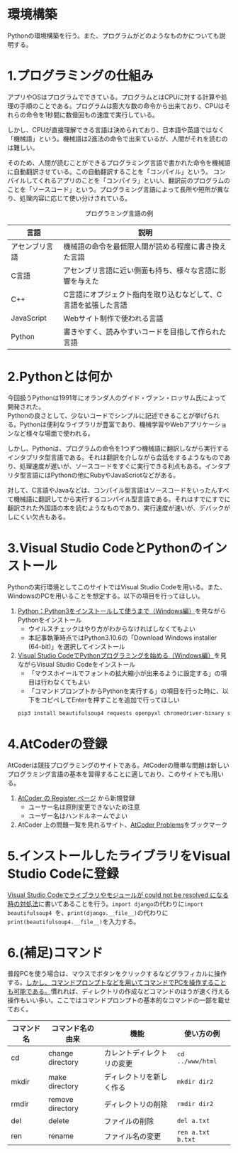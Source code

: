 # 環境構築
Pythonの環境構築を行う。また、プログラムがどのようなものかについても説明する。

# 1.プログラミングの仕組み
アプリやOSはプログラムでできている。プログラムとはCPUに対する計算や処理の手順のことである。プログラムは膨大な数の命令から出来ており、CPUはそれらの命令を1秒間に数億回もの速度で実行している。


しかし、CPUが直接理解できる言語は決められており、日本語や英語ではなく「機械語」という。機械語は2進法の命令で出来ているが、人間がそれを読むのは難しい。


そのため、人間が読むことができるプログラミング言語で書かれた命令を機械語に自動翻訳させている。この自動翻訳することを「コンパイル」という。 コンパイルしてくれるアプリのことを「コンパイラ」といい、翻訳前のプログラムのことを「ソースコード」という。プログラミング言語によって長所や短所が異なり、処理内容に応じて使い分けされている。

<div style="text-align: center;">
プログラミング言語の例
</div>

| 言語           | 説明                                                           | 
| -------------- | -------------------------------------------------------------- | 
| アセンブリ言語 | 機械語の命令を最低限人間が読める程度に書き換えた言語           | 
| C言語          | アセンブリ言語に近い側面も持ち、様々な言語に影響を与えた       | 
| C++            | C言語にオブジェクト指向を取り込むなどして、C言語を拡張した言語 | 
| JavaScript     | Webサイト制作で使われる言語                                    | 
| Python         | 書きやすく、読みやすいコードを目指して作られた言語             | 

# 2.Pythonとは何か
今回扱うPythonは1991年にオランダ人のグイド・ヴァン・ロッサム氏によって開発された。  
Pythonの良さとして、少ないコードでシンプルに記述できることが挙げられる。Pythonは便利なライブラリが豊富であり、機械学習やWebアプリケーションなど様々な場面で使われる。


しかし、Pythonは、プログラムの命令を1つずつ機械語に翻訳しながら実行するインタプリタ型言語である。それは翻訳を介しながら会話をするようなものであり、処理速度が遅いが、ソースコードをすぐに実行できる利点もある。インタプリタ型言語にはPythonの他にRubyやJavaScriotなどがある。


対して、C言語やJavaなどは、コンパイル型言語はソースコードをいったんすべて機械語に翻訳してから実行するコンパイル型言語である。それはすでにすでに翻訳された外国語の本を読むようなものであり、実行速度が速いが、デバックがしにくい欠点もある。
# 3.Visual Studio CodeとPythonのインストール
Pythonの実行環境としてこのサイトではVisual Studio Codeを用いる。また、WindowsのPCを用いることを想定する。以下の項目を行ってほしい。
1. [Python：Python3をインストールして使うまで（Windows編）](https://dianxnao.com/python3%e3%82%92%e3%82%a4%e3%83%b3%e3%82%b9%e3%83%88%e3%83%bc%e3%83%ab%e3%81%97%e3%81%a6%e4%bd%bf%e3%81%86%e3%81%be%e3%81%a7%ef%bc%88windows%e7%b7%a8%ef%bc%89/)を見ながらPythonをインストール
    - ウイルスチェックはやり方がわからなければしなくてもよい
    - 本記事執筆時点ではPython3.10.6の「Download Windows installer (64-bit)」を選択してインストール
2. [Visual Studio CodeでPythonプログラミングを始める（Windows編）](https://dianxnao.com/visual-studio-code%E3%81%A7python%E3%83%97%E3%83%AD%E3%82%B0%E3%83%A9%E3%83%9F%E3%83%B3%E3%82%B0%E3%82%92%E5%A7%8B%E3%82%81%E3%82%8B%EF%BC%88windows%E7%B7%A8%EF%BC%89/)を見ながらVisual Studio Codeをインストール
    - 「マウスホイールでフォントの拡大縮小が出来るように設定する」の項目は行わなくてもよい
    - 「コマンドプロンプトからPythonを実行する」の項目を行った時に、以下をコピペしてEnterを押すことを追加で行ってほしい  
     ```sh
     pip3 install beautifulsoup4 requests openpyxl chromedriver-binary selenium
     ```
# 4.AtCoderの登録
AtCoderは競技プログラミングのサイトである。AtCoderの簡単な問題は新しいプログラミング言語の基本を習得することに適しており、このサイトでも用いる。
1. [AtCoder の Register ページ](https://atcoder.jp/register) から新規登録
    - ユーサー名は原則変更できないため注意
    - ユーザー名はハンドルネームでよい
2. AtCoder 上の問題一覧を見れるサイト、[AtCoder Problems](https://kenkoooo.com/atcoder/#/table/)をブックマーク

# 5.インストールしたライブラリをVisual Studio Codeに登録
[Visual Studio Codeでライブラリやモジュールが could not be resolved になる時の対処法](https://startlab.jp/learning-python/vscode-settings/)に書いてあることを行う。` import django `の代わりに`import beautifulsoup4 `を、`print(django.__file__)`の代わりに`print(beautifulsoup4.__file__)`を入力する。

# 6.(補足)コマンド
普段PCを使う場合は、マウスでボタンをクリックするなどグラフィカルに操作する。[しかし、コマンドプロンプトなどを用いてコマンドでPCを操作することも可能である。](https://www.modis.co.jp/candidate/insight/column_28)慣れれば、ディレクトリの作成などコマンドのほうが速く行える操作もいい多い。ここではコマンドプロンプトの基本的なコマンドの一部を載せておく。

| コマンド名 | コマンド名の由来 | 機能                                         | 使い方の例                 |
| ---------- | ---------------- | -------------------------------------------- | ------------------------ |
| cd         | change directory | カレントディレクトリの変更                   | `cd ../www/html` |
|mkdir       | make directory   |ディレクトリを新しく作る                      | `mkdir dir2` |
|rmdir       | remove directory | ディレクトリの削除                           | `rmdir dir2`|
| del        | delete           | ファイルの削除                               | `del a.txt`  |
| ren       | rename            | ファイル名の変更                             | `ren a.txt b.txt`|
